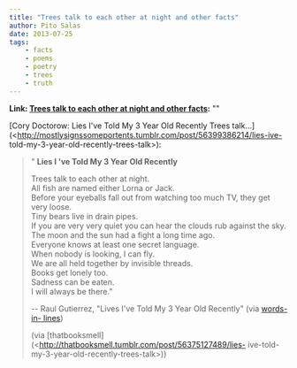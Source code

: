```yaml
---
title: "Trees talk to each other at night and other facts"
author: Pito Salas
date: 2013-07-25
tags:
    - facts
    - poems
    - poetry
    - trees
    - truth
---
```


**Link: [Trees talk to each other at night and other facts](None):** ""



[Cory Doctorow: Lies I've Told My 3 Year Old Recently Trees
talk…](<http://mostlysignssomeportents.tumblr.com/post/56399386214/lies-ive-
told-my-3-year-old-recently-trees-talk>):

> " **Lies I 've Told My 3 Year Old Recently**
>
> Trees talk to each other at night.  
> All fish are named either Lorna or Jack.  
> Before your eyeballs fall out from watching too much TV, they get very
> loose.  
> Tiny bears live in drain pipes.  
> If you are very very quiet you can hear the clouds rub against the sky.  
> The moon and the sun had a fight a long time ago.  
> Everyone knows at least one secret language.  
> When nobody is looking, I can fly.  
> We are all held together by invisible threads.  
> Books get lonely too.  
> Sadness can be eaten.  
> I will always be there."
>
> -- Raul Gutierrez, "Lives I've Told My 3 Year Old Recently" (via [words-in-
> lines](<http://words-in-lines.tumblr.com/>))
>
> (via [thatbooksmell](<http://thatbooksmell.tumblr.com/post/56375127489/lies-
> ive-told-my-3-year-old-recently-trees-talk>))


